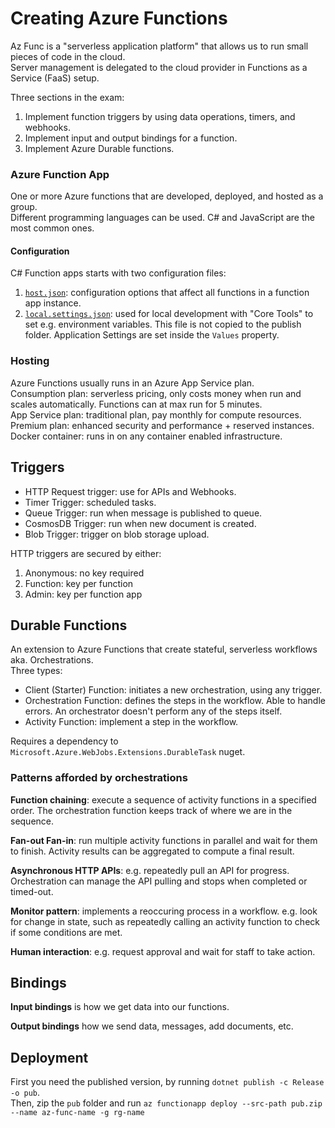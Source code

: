 # Creating Azure Functions

Az Func is a "serverless application platform" that allows us to run small pieces of code in the cloud.  
Server management is delegated to the cloud provider in Functions as a Service (FaaS) setup.  

Three sections in the exam:
1. Implement function triggers by using data operations, timers, and webhooks.
2. Implement input and output bindings for a function.
3. Implement Azure Durable functions.

### Azure Function App
One or more Azure functions that are developed, deployed, and hosted as a group.  
Different programming languages can be used. C# and JavaScript are the most common ones.  

#### Configuration
C# Function apps starts with two configuration files:
1. [`host.json`](https://docs.microsoft.com/en-us/azure/azure-functions/functions-host-json): configuration options that affect all functions in a function app instance.
2. [`local.settings.json`](https://docs.microsoft.com/en-us/azure/azure-functions/functions-run-local?tabs=v4%2Cwindows%2Ccsharp%2Cportal%2Cbash#local-settings-file): used for local development with "Core Tools" to set e.g. environment variables. This file is not copied to the publish folder.
    Application Settings are set inside the `Values` property.

### Hosting
Azure Functions usually runs in an Azure App Service plan.  
Consumption plan: serverless pricing, only costs money when run and scales automatically. Functions can at max run for 5 minutes.  
App Service plan: traditional plan, pay monthly for compute resources.  
Premium plan: enhanced security and performance + reserved instances.  
Docker container: runs in on any container enabled infrastructure.  


## Triggers
- HTTP Request trigger: use for APIs and Webhooks.
- Timer Trigger: scheduled tasks.
- Queue Trigger: run when message is published to queue.
- CosmosDB Trigger: run when new document is created.
- Blob Trigger: trigger on blob storage upload.

HTTP triggers are secured by either:
1. Anonymous: no key required
2. Function: key per function
3. Admin: key per function app

## Durable Functions
An extension to Azure Functions that create stateful, serverless workflows aka. Orchestrations.  
Three types:
- Client (Starter) Function: initiates a new orchestration, using any trigger.
- Orchestration Function: defines the steps in the workflow. Able to handle errors. An orchestrator doesn't perform any of the steps itself.
- Activity Function: implement a step in the workflow.

Requires a dependency to `Microsoft.Azure.WebJobs.Extensions.DurableTask` nuget.

### Patterns afforded by orchestrations

**Function chaining**: execute a sequence of activity functions in a specified order. The orchestration function keeps track of where we are in the sequence.

**Fan-out Fan-in**: run multiple activity functions in parallel and wait for them to finish. Activity results can be aggregated to compute a final result.

**Asynchronous HTTP APIs**: e.g. repeatedly pull an API for progress. Orchestration can manage the API pulling and stops when completed or timed-out.

**Monitor pattern**: implements a reoccuring process in a workflow. e.g. look for change in state, such as repeatedly calling an activity function to check if some conditions are met.

**Human interaction**: e.g. request approval and wait for staff to take action.


## Bindings
**Input bindings** is how we get data into our functions.  

**Output bindings** how we send data, messages, add documents, etc.

## Deployment
First you need the published version, by running `dotnet publish -c Release -o pub`.  
Then, zip the `pub` folder and run `az functionapp deploy --src-path pub.zip --name az-func-name -g rg-name`

